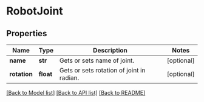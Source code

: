 # RobotJoint

## Properties
Name | Type | Description | Notes
------------ | ------------- | ------------- | -------------
**name** | **str** | Gets or sets name of joint. | [optional] 
**rotation** | **float** | Gets or sets rotation of joint in radian. | [optional] 

[[Back to Model list]](../README.md#documentation-for-models) [[Back to API list]](../README.md#documentation-for-api-endpoints) [[Back to README]](../README.md)


